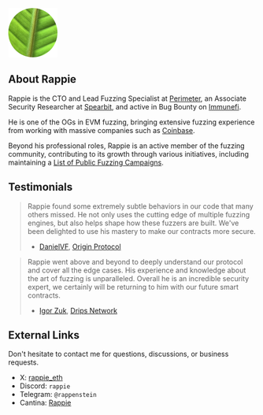 <img src="../assets/profile-rappie.png" alt="Rappie profile pic">

## About Rappie
Rappie is the CTO and Lead Fuzzing Specialist at [Perimeter](https://perimetersec.io), an Associate Security Researcher at [Spearbit](https://spearbit.com/), and active in Bug Bounty on [Immunefi](https://immunefi.com/).

He is one of the OGs in EVM fuzzing, bringing extensive fuzzing experience from working with massive companies such as [Coinbase](http://coinbase.com/).

Beyond his professional roles, Rappie is an active member of the fuzzing community, contributing to its growth through various initiatives, including maintaining a [List of Public Fuzzing Campaigns](https://github.com/perimetersec/public-fuzzing-campaigns-list).

## Testimonials
> Rappie found some extremely subtle behaviors in our code that many others missed. He not only uses the cutting edge of multiple fuzzing engines, but also helps shape how these fuzzers are built. We've been delighted to use his mastery to make our contracts more secure.
> 
>   - [DanielVF](https://x.com/danielvf), [Origin Protocol](https://www.originprotocol.com/)

> Rappie went above and beyond to deeply understand our protocol and cover all the edge cases. His experience and knowledge about the art of fuzzing is unparalleled. Overall he is an incredible security expert, we certainly will be returning to him with our future smart contracts.
>
>   - [Igor Zuk](https://x.com/code_sandwich), [Drips Network](https://www.drips.network/)
            
## External Links
Don't hesitate to contact me for questions, discussions, or business requests.
- X: [rappie_eth](https://x.com/rappie_eth)
- Discord: `rappie`
- Telegram: `@rappenstein`
- Cantina: [Rappie](https://cantina.xyz/u/Rappie)
